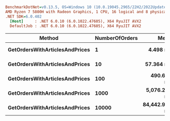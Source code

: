 ``` ini

BenchmarkDotNet=v0.13.5, OS=Windows 10 (10.0.19045.2965/22H2/2022Update)
AMD Ryzen 7 5800H with Radeon Graphics, 1 CPU, 16 logical and 8 physical cores
.NET SDK=6.0.402
  [Host]     : .NET 6.0.10 (6.0.1022.47605), X64 RyuJIT AVX2
  DefaultJob : .NET 6.0.10 (6.0.1022.47605), X64 RyuJIT AVX2


```
|                         Method | NumberOfOrders |          Mean |       Error |      StdDev |
|------------------------------- |--------------- |--------------:|------------:|------------:|
| **GetOrdersWithArticlesAndPrices** |              **1** |      **4.498 ms** |   **0.0672 ms** |   **0.0561 ms** |
| **GetOrdersWithArticlesAndPrices** |             **10** |     **57.364 ms** |   **0.4314 ms** |   **0.3368 ms** |
| **GetOrdersWithArticlesAndPrices** |            **100** |    **490.691 ms** |   **3.7763 ms** |   **3.1534 ms** |
| **GetOrdersWithArticlesAndPrices** |           **1000** |  **5,076.201 ms** |  **18.1880 ms** |  **17.0130 ms** |
| **GetOrdersWithArticlesAndPrices** |          **10000** | **84,442.999 ms** | **213.4445 ms** | **199.6561 ms** |
